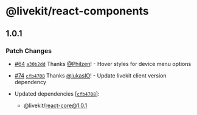 # @livekit/react-components

## 1.0.1

### Patch Changes

- [#64](https://github.com/livekit/livekit-react/pull/64) [`a30b2dd`](https://github.com/livekit/livekit-react/commit/a30b2dd0d974f3c1d85472f758889aec8d215f67) Thanks [@Philzen](https://github.com/Philzen)! - Hover styles for device menu options

* [#74](https://github.com/livekit/livekit-react/pull/74) [`cfb4708`](https://github.com/livekit/livekit-react/commit/cfb4708ad5497a7f6babb3208bec9c70e5b04879) Thanks [@lukasIO](https://github.com/lukasIO)! - Update livekit client version dependency

* Updated dependencies [[`cfb4708`](https://github.com/livekit/livekit-react/commit/cfb4708ad5497a7f6babb3208bec9c70e5b04879)]:
  - @livekit/react-core@1.0.1
